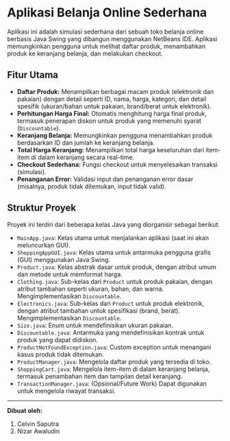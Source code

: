 # Aplikasi Belanja Online Sederhana
Aplikasi ini adalah simulasi sederhana dari sebuah toko belanja online berbasis Java Swing yang dibangun menggunakan NetBeans IDE. Aplikasi memungkinkan pengguna untuk melihat daftar produk, menambahkan produk ke keranjang belanja, dan melakukan checkout.

## Fitur Utama

* **Daftar Produk:** Menampilkan berbagai macam produk (elektronik dan pakaian) dengan detail seperti ID, nama, harga, kategori, dan detail spesifik (ukuran/bahan untuk pakaian, brand/berat untuk elektronik).
* **Perhitungan Harga Final:** Otomatis menghitung harga final produk, termasuk penerapan diskon untuk produk yang memenuhi syarat (`Discountable`).
* **Keranjang Belanja:** Memungkinkan pengguna menambahkan produk berdasarkan ID dan jumlah ke keranjang belanja.
* **Total Harga Keranjang:** Menampilkan total harga keseluruhan dari item-item di dalam keranjang secara real-time.
* **Checkout Sederhana:** Fungsi checkout untuk menyelesaikan transaksi (simulasi).
* **Penanganan Error:** Validasi input dan penanganan error dasar (misalnya, produk tidak ditemukan, input tidak valid).

## Struktur Proyek

Proyek ini terdiri dari beberapa kelas Java yang diorganisir sebagai berikut:

* `MainApp.java`: Kelas utama untuk menjalankan aplikasi (saat ini akan meluncurkan GUI).
* `ShoppingAppGUI.java`: Kelas utama untuk antarmuka pengguna grafis (GUI) menggunakan Java Swing.
* `Product.java`: Kelas abstrak dasar untuk produk, dengan atribut umum dan metode untuk memformat harga.
* `Clothing.java`: Sub-kelas dari `Product` untuk produk pakaian, dengan atribut tambahan seperti ukuran, bahan, dan warna. Mengimplementasikan `Discountable`.
* `Electronics.java`: Sub-kelas dari `Product` untuk produk elektronik, dengan atribut tambahan untuk spesifikasi (brand, berat). Mengimplementasikan `Discountable`.
* `Size.java`: Enum untuk mendefinisikan ukuran pakaian.
* `Discountable.java`: Antarmuka yang mendefinisikan kontrak untuk produk yang dapat didiskon.
* `ProductNotFoundException.java`: Custom exception untuk menangani kasus produk tidak ditemukan.
* `ProductManager.java`: Mengelola daftar produk yang tersedia di toko.
* `ShoppingCart.java`: Mengelola item-item di dalam keranjang belanja, termasuk penambahan item dan tampilan detail keranjang.
* `TransactionManager.java`: (Opsional/Future Work) Dapat digunakan untuk mengelola riwayat transaksi.


---

**Dibuat oleh:** 
1. Celvin Saputra
2. Nizar Awaludin


